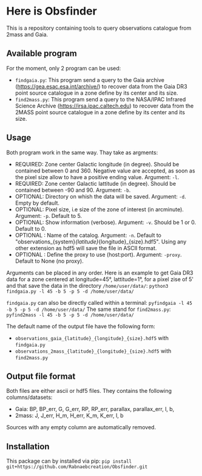 # Here is Obsfinder
This is a repository containing tools to query observations catalogue from 2mass and Gaia.

## Available program
For the moment, only 2 program can be used:
- ```findgaia.py```: This program send a query to the Gaia archive (https://gea.esac.esa.int/archive/) to recover data from the Gaia DR3 point source catalogue in a zone define by its center and its size.
- ```find2mass.py```: This program send a query to the NASA/IPAC Infrared Science Archive (https://irsa.ipac.caltech.edu) to recover data from the 2MASS point source catalogue in a zone define by its center and its size.

## Usage
Both program work in the same way. Thay take as argments:
- REQUIRED: Zone center Galactic longitude (in degree). Should be contained between 0 and 360. Negative value are accepted, as soon as the pixel size allow to have a positive ending value. Argument: ```-l```. 
- REQUIRED: Zone center Galactic lattitude (in degree). Should be contained between -90 and 90. Argument: ```-b```.
- OPTIONAL: Directory on whish the data will be saved. Argument: ```-d```. Empty by default.
- OPTIONAL: Pixel size, i.e size of the zone of interest (in arcminute). Argument: ```-p```. Default to 5.
- OPTIONAL: Show information (verbose). Argument: ```-v```. Should be 1 or 0. Default to 0.
- OPTIONAL : Name of the catalog. Argument: ```-n```. Default to "observations_{system}_{latitude}_{longitude}_{size}.hdf5". Using any other extension as hdf5 will save the file in ASCII format.
- OPTIONAL : Define the proxy to use (host:port). Argument: ```-proxy```. Default to None (no proxy).

Arguments can be placed in any order. Here is an example to get Gaia DR3 data for a zone centered at longitude=45°, lattitude=1°, for a pixel zise of 5' and that save the data in the directory ```/home/user/data/```:
```python3 findgaia.py -l 45 -b 5 -p 5 -d /home/user/data/```

```findgaia.py``` can also be directly called within a terminal:
```pyfindgaia -l 45 -b 5 -p 5 -d /home/user/data/```
The same stand for ```find2mass.py```:
```pyfind2mass -l 45 -b 5 -p 5 -d /home/user/data/```

The default name of the output file have the following form:
- ```observations_gaia_{latitude}_{longitude}_{size}.hdf5``` with ```findgaia.py```
- ```observations_2mass_{latitude}_{longitude}_{size}.hdf5``` with ```find2mass.py```

## Output file format
Both files are either ascii or hdf5 files. They contains the following columns/datasets:
- Gaia: BP, BP_err, G, G_err, RP, RP_err, parallax, parallax_err, l, b,
- 2mass: J, J_err, H_m, H_err, K_m, K_err, l, b
 
 Sources with any empty column are automatically removed.

## Installation
This package can by installed via pip:
```pip install git+https://github.com/Rabnaebcreation/Obsfinder.git```
